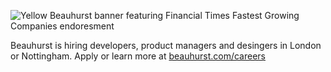 ![Yellow Beauhurst banner featuring Financial Times Fastest Growing Companies endoresment](https://user-images.githubusercontent.com/1423728/194646066-5a2ca365-d613-435f-8e72-e291825d7a78.png)

Beauhurst is hiring developers, product managers and desingers in London or Nottingham. Apply or learn more at [beauhurst.com/careers](https://www.beauhurst.com/careers/)
